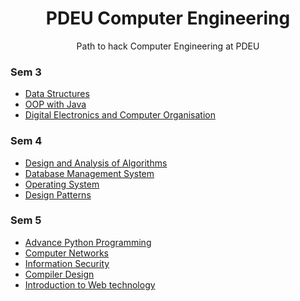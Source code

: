 
<h1 align="center">PDEU Computer Engineering</h1>
<p align="center">
  Path to hack Computer Engineering at PDEU
</p>


### Sem 3

- [Data Structures](https://github.com/shaharsh624/Data-Structures)
- [OOP with Java](https://github.com/shaharsh624/Java)
- [Digital Electronics and Computer Organisation](https://github.com/shaharsh624/Digital-Electronics-Computer-Organization)

### Sem 4

- [Design and Analysis of Algorithms](https://github.com/shaharsh624/Design-Analysis-of-Algorithms)
- [Database Management System](https://github.com/shaharsh624/Database-Management-System-Lab)
- [Operating System](https://github.com/shaharsh624/Operating-Systems-Lab)
- [Design Patterns](https://github.com/shaharsh624/Design-Patterns-Lab)

### Sem 5

- [Advance Python Programming](https://github.com/shaharsh624/Advanced-Python-Programming)
- [Computer Networks](https://github.com/shaharsh624/Computer-Networks)
- [Information Security](https://github.com/shaharsh624/Information-Security)
- [Compiler Design](https://github.com/shaharsh624/Compiler-Design)
- [Introduction to Web technology](https://github.com/shaharsh624/Web-Technology)
